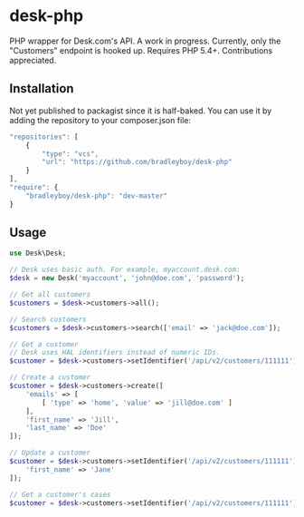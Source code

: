 desk-php
========

PHP wrapper for Desk.com's API. A work in progress. Currently, only the "Customers" endpoint is hooked up. Requires PHP 5.4+. Contributions appreciated.

Installation
------------

Not yet published to packagist since it is half-baked. You can use it by adding the repository to your composer.json file:

```js
"repositories": [
    {
        "type": "vcs",
        "url": "https://github.com/bradleyboy/desk-php"
    }
],
"require": {
    "bradleyboy/desk-php": "dev-master"
}
```

Usage
-----

```php
use Desk\Desk;

// Desk uses basic auth. For example, myaccount.desk.com:
$desk = new Desk('myaccount', 'john@doe.com', 'password');

// Get all customers
$customers = $desk->customers->all();

// Search customers
$customers = $desk->customers->search(['email' => 'jack@doe.com']);

// Get a customer
// Desk uses HAL identifiers instead of numeric IDs.
$customer = $desk->customers->setIdentifier('/api/v2/customers/111111')->get();

// Create a customer
$customer = $desk->customers->create([
    'emails' => [
        [ 'type' => 'home', 'value' => 'jill@doe.com' ]
    ],
    'first_name' => 'Jill',
    'last_name' => 'Doe'
]);

// Update a customer
$customer = $desk->customers->setIdentifier('/api/v2/customers/111111')->update([
    'first_name' => 'Jane'
]);

// Get a customer's cases
$customer = $desk->customers->setIdentifier('/api/v2/customers/111111')->cases();
```
